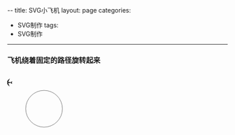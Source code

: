 --
title: SVG小飞机
layout: page
categories:
  - SVG制作
tags:
  - SVG制作
---


### 飞机绕着固定的路径旋转起来

<section>
<head>
<body>
<svg width="1200" height="600" viewBox="0 0 900 350">
  <path id="motionPath" fill="none" stroke="#000000" stroke-miterlimit="20" d="
        M 150, 100
        m -75, 0
        a 75,75 0 1,0 150,0
        a 75,75 0 1,0 -150,0
        "/>
  
  <g id="plane" style="" transform="scale(0.05, 0.05) translate(0,20) rotate(-133 100 100)">
  <defs id="defs0" />
  <path
     d="M 439.48098,95.969555 L 393.34268,142.46481 L 305.91233,133.41187 L 324.72376,114.58551 L 308.61525,98.464215 L 276.15845,130.94677 L 185.25346,123.08136 L 201.15145,107.27643 L 186.46085,92.574165 L 158.32,120.73735 L 45.386032,112.12042 L 15.000017,131.66667 L 221.20641,192.48691 L 298.26133,237.01135 L 191.91028,345.62828 L 152.82697,408.6082 L 41.549634,393.05411 L 21.037984,413.58203 L 109.25334,470.93369 L 166.38515,558.95725 L 186.8968,538.42933 L 171.35503,427.06371 L 234.28504,387.94939 L 342.81586,281.51396 L 387.305,358.63003 L 448.07703,565.00001 L 467.60778,534.58989 L 458.99769,421.56633 L 487.16033,393.38134 L 473.14247,379.35235 L 456.6139,395.97492 L 448.79636,303.63439 L 481.25315,271.15184 L 465.14464,255.03055 L 446.33321,273.8569 L 436.04766,185.1164 L 482.35108,138.7864 C 501.1942,119.92833 560.62425,61.834815 564.99998,14.999985 C 515.28999,23.707295 476.1521,61.495405 439.48098,95.969555 z "
     style="opacity:1;color:#000000;fill:#000000;fill-opacity:1;fill-rule:nonzero;stroke:none;marker:none;visibility:visible;display:inline;overflow:visible"
     id="path1" />
</g>
   
  <animateMotion 
           xlink:href="#plane"
           dur="2s"
           begin="0s"     
           fill="freeze"
           repeatCount="indefinite"
           rotate="auto-reverse">
    <mpath xlink:href="#motionPath" />
  </animateMotion>
</svg>
</body>
</head>
</section>

